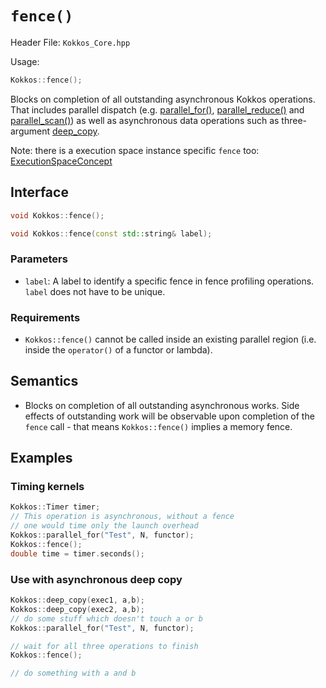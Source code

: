 # `fence()`

Header File: `Kokkos_Core.hpp`

Usage:

```c++
Kokkos::fence();
```

Blocks on completion of all outstanding asynchronous Kokkos operations.
That includes parallel dispatch (e.g. [parallel_for()](parallel_for), [parallel_reduce()](parallel_reduce) 
and [parallel_scan()](parallel_scan)) as well as asynchronous data operations such as three-argument [deep_copy](../view/deep_copy).

Note: there is a execution space instance specific `fence` too: [ExecutionSpaceConcept](ExecutionSpaceConcept)

## Interface

```c++
void Kokkos::fence();
```

```c++
void Kokkos::fence(const std::string& label);
```

### Parameters

- `label`: A label to identify a specific fence in fence profiling operations. `label` does not have to be unique.

### Requirements

- `Kokkos::fence()` cannot be called inside an existing parallel region (i.e. inside the `operator()` of a functor or lambda).

## Semantics

- Blocks on completion of all outstanding asynchronous works. Side effects of outstanding work will be observable upon completion of the `fence` call - that means `Kokkos::fence()` implies a memory fence.

## Examples

### Timing kernels
```c++
Kokkos::Timer timer;
// This operation is asynchronous, without a fence 
// one would time only the launch overhead
Kokkos::parallel_for("Test", N, functor);
Kokkos::fence();
double time = timer.seconds();
```

### Use with asynchronous deep copy

```c++
Kokkos::deep_copy(exec1, a,b);
Kokkos::deep_copy(exec2, a,b);
// do some stuff which doesn't touch a or b
Kokkos::parallel_for("Test", N, functor);

// wait for all three operations to finish
Kokkos::fence();

// do something with a and b
```
